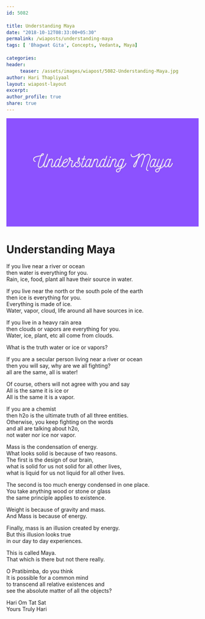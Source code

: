 ```yaml
--- 
id: 5082

title: Understanding Maya
date: "2018-10-12T08:33:00+05:30"
permalink: /wiaposts/understanding-maya
tags: [ 'Bhagwat Gita', Concepts, Vedanta, Maya]    

categories: 
header:
     teaser: /assets/images/wiapost/5082-Understanding-Maya.jpg
author: Hari Thapliyaal 
layout: wiapost-layout
excerpt:  
author_profile: true 
share: true 
---
```


![Understanding Maya](/assets/images/wiapost/5082-Understanding-Maya.jpg)        
   
# Understanding Maya
    
If you live near a river or ocean     
then water is everything for you.     
Rain, ice, food, plant all have their source in water.    
    
If you live near the north or the south pole of the earth     
then ice is everything for you.     
Everything is made of ice.     
Water, vapor, cloud, life around all have sources in ice.    
    
If you live in a heavy rain area     
then clouds or vapors are everything for you.     
Water, ice, plant, etc all come from clouds.    
    
What is the truth water or ice or vapors?    
    
If you are a secular person living near a river or ocean     
then you will say, why are we all fighting?     
all are the same, all is water!    
    
Of course, others will not agree with you and say     
All is the same it is ice or     
All is the same it is a vapor.    
    
If you are a chemist     
then h2o is the ultimate truth of all three entities.     
Otherwise, you keep fighting on the words     
and all are talking about h2o,     
not water nor ice nor vapor.    
    
Mass is the condensation of energy.     
What looks solid is because of two reasons.     
The first is the design of our brain,     
what is solid for us not solid for all other lives,     
what is liquid for us not liquid for all other lives.    
    
The second is too much energy condensed in one place.     
You take anything wood or stone or glass     
the same principle applies to existence.    
    
Weight is because of gravity and mass.     
And Mass is because of energy.    
    
Finally, mass is an illusion created by energy.     
But this illusion looks true     
in our day to day experiences.    
    
This is called Maya.     
That which is there but not there really.    
    
O Pratibimba, do you think     
It is possible for a common mind     
to transcend all relative existences and     
see the absolute matter of all the objects?    
    
Hari Om Tat Sat     
Yours Truly Hari    
